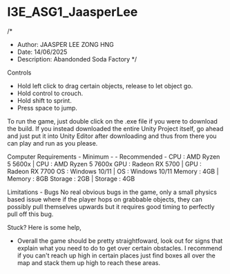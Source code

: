 # I3E_ASG1_JaasperLee

/*
* Author: JAASPER LEE ZONG HNG
* Date: 14/06/2025
* Description: Abandonded Soda Factory
*/

Controls 
- Hold left click to drag certain objects, release to let object go.
- Hold control to crouch.
- Hold shift to sprint.
- Press space to jump.

To run the game, just double click on the .exe file if you were to download the build.
If you instead downloaded the entire Unity Project itself, go ahead and just put it into
Unity Editor after downloading and thus from there you can play and run as you please.

Computer Requirements
      - Minimum -                - Recommended -
CPU : AMD Ryzen 5 5600x   |   CPU : AMD Ryzen 5 7600x
GPU : Radeon RX 5700      |   GPU : Radeon RX 7700
OS  : Windows 10/11       |   OS  : Windows 10/11
Memory : 4GB              |   Memory : 8GB
Storage : 2GB             |   Storage : 4GB


Limitations - Bugs
No real obvious bugs in the game, only a small physics based issue
where if the player hops on grabbable objects, they can possibly
pull themselves upwards but it requires good timing to perfectly
pull off this bug.

Stuck? Here is some help,
- Overall the game should be pretty straightfoward, look out for signs that explain what you need
to do to get over certain obstacles. I recommend if you can't reach up high in certain places just
find boxes all over the map and stack them up high to reach these areas.
